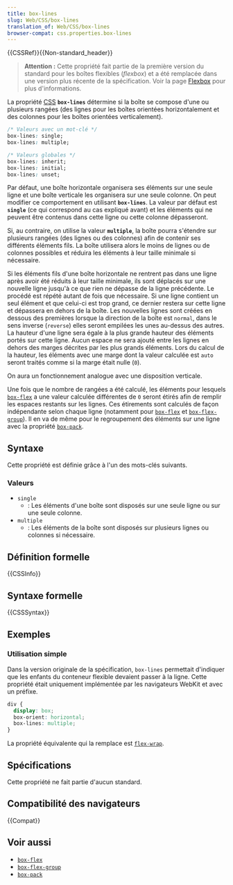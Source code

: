 ```yaml
---
title: box-lines
slug: Web/CSS/box-lines
translation_of: Web/CSS/box-lines
browser-compat: css.properties.box-lines
---
```


{{CSSRef}}{{Non-standard_header}}

> **Attention :** Cette propriété fait partie de la première version du standard pour les boîtes flexibles (<i lang="en">flexbox</i>) et a été remplacée dans une version plus récente de la spécification. Voir la page [Flexbox](/fr/docs/Web/CSS/CSS_Flexible_Box_Layout/Basic_Concepts_of_Flexbox) pour plus d'informations.

La propriété [CSS](/fr/docs/Web/CSS) **`box-lines`** détermine si la boîte se compose d'une ou plusieurs rangées (des lignes pour les boîtes orientées horizontalement et des colonnes pour les boîtes orientées verticalement).

```css
/* Valeurs avec un mot-clé */
box-lines: single;
box-lines: multiple;

/* Valeurs globales */
box-lines: inherit;
box-lines: initial;
box-lines: unset;
```

Par défaut, une boîte horizontale organisera ses éléments sur une seule ligne et une boîte verticale les organisera sur une seule colonne. On peut modifier ce comportement en utilisant **`box-lines`**. La valeur par défaut est **`single`** (ce qui correspond au cas expliqué avant) et les éléments qui ne peuvent être contenus dans cette ligne ou cette colonne dépasseront.

Si, au contraire, on utilise la valeur **`multiple`**, la boîte pourra s'étendre sur plusieurs rangées (des lignes ou des colonnes) afin de contenir ses différents éléments fils. La boîte utilisera alors le moins de lignes ou de colonnes possibles et réduira les éléments à leur taille minimale si nécessaire.

Si les éléments fils d'une boîte horizontale ne rentrent pas dans une ligne après avoir été réduits à leur taille minimale, ils sont déplacés sur une nouvelle ligne jusqu'à ce que rien ne dépasse de la ligne précédente. Le procédé est répété autant de fois que nécessaire. Si une ligne contient un seul élément et que celui-ci est trop grand, ce dernier restera sur cette ligne et dépassera en dehors de la boîte. Les nouvelles lignes sont créées en dessous des premières lorsque la direction de la boîte est `normal`, dans le sens inverse (`reverse`) elles seront empilées les unes au-dessus des autres. La hauteur d'une ligne sera égale à la plus grande hauteur des éléments portés sur cette ligne. Aucun espace ne sera ajouté entre les lignes en dehors des marges décrites par les plus grands éléments. Lors du calcul de la hauteur, les éléments avec une marge dont la valeur calculée est `auto` seront traités comme si la marge était nulle (`0`).

On aura un fonctionnement analogue avec une disposition verticale.

Une fois que le nombre de rangées a été calculé, les éléments pour lesquels [`box-flex`](/fr/docs/Web/CSS/box-flex) a une valeur calculée différentes de `0` seront étirés afin de remplir les espaces restants sur les lignes. Ces étirements sont calculés de façon indépendante selon chaque ligne (notamment pour [`box-flex`](/fr/docs/Web/CSS/box-flex) et [`box-flex-group`](/fr/docs/Web/CSS/box-flex-group)). Il en va de même pour le regroupement des éléments sur une ligne avec la propriété [`box-pack`](/fr/docs/Web/CSS/box-pack).

## Syntaxe

Cette propriété est définie grâce à l'un des mots-clés suivants.

### Valeurs

- `single`
  - : Les éléments d'une boîte sont disposés sur une seule ligne ou sur une seule colonne.
- `multiple`
  - : Les éléments de la boîte sont disposés sur plusieurs lignes ou colonnes si nécessaire.

## Définition formelle

{{CSSInfo}}

## Syntaxe formelle

{{CSSSyntax}}

## Exemples

### Utilisation simple

Dans la version originale de la spécification, `box-lines` permettait d'indiquer que les enfants du conteneur flexible devaient passer à la ligne. Cette propriété était uniquement implémentée par les navigateurs WebKit et avec un préfixe.

```css
div {
  display: box;
  box-orient: horizontal;
  box-lines: multiple;
}
```

La propriété équivalente qui la remplace est [`flex-wrap`](/fr/docs/Web/CSS/flex-wrap).

## Spécifications

Cette propriété ne fait partie d'aucun standard.

## Compatibilité des navigateurs

{{Compat}}

## Voir aussi

- [`box-flex`](/fr/docs/Web/CSS/box-flex)
- [`box-flex-group`](/fr/docs/Web/CSS/box-flex-group)
- [`box-pack`](/fr/docs/Web/CSS/box-pack)
